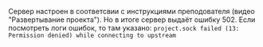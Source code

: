 Сервер настроен в соответсвии с инструкциями преподователя (видео "Развертывание проекта").
Но в итоге сервер выдаёт ошибку 502.
Если посмотреть логи ошибок, то там указано: `project.sock failed (13: Permission denied) while connecting to upstream`
